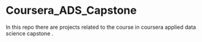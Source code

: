 # Coursera_ADS_Capstone
In this repo there are projects related to the course in coursera applied data science capstone .
